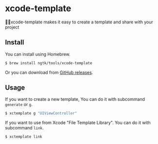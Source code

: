 # xcode-template
👩‍💻xcode-template makes it easy to create a template and share with your project

## Install
You can install using Homebrew.

```sh
$ brew install ngtk/tools/xcode-template
```

Or you can download from [GitHub releases](https://github.com/ngtk/xcode-template/releases).

## Usage
If you want to create a new template, You can do it with subcommand `generate` or `g`.

```sh
$ xctemplate g "UIViewController"
```

If you want to use from Xcode "File Template Library". You can do it with subcommand `link`.

```sh
$ xctemplate link
```
